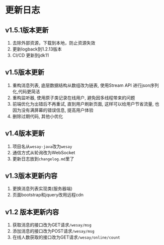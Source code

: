 # 更新日志

## v1.5.1版本更新

1. 去除外部资源，下载到本地，防止资源失效
2. 更新logback到1.2.13版本
3. CI/CD 更新到jdk11

## v1.5版本更新

1. 重构消息列表, 底层数据结构从数组改为链表, 使用Stream API 进行json序列化,代码更简洁
2. 重构监听器, 使用原子类记录在线用户, 避免因多线程带来的问题
3. 前端优化为出错后不再重试, 直到用户刷新页面, 这样可以给用户节省流量, 也因为没有满屏幕的错误信息, 提高用户体验
4. 删除过期代码, 其他小优化

## v1.4版本更新 
1. 项目名从`wesay-java`改为`wesay`
2. 通信方式从轮询改为WebSocket
3. 更新日志放到`changelog.md`里了

## v1.3版本更新内容
1. 更换消息列表实现类(服务器端)
2. 页面bootstrap和jquery改用远程cdn

## v1.2 版本更新内容
1. 获取消息的接口改为GET请求`/wesay/msg`
2. 添加消息的接口改为POST请求`/wesay/msg`
3. 在线人数获取的接口改为GET请求`/wesay/online/count`